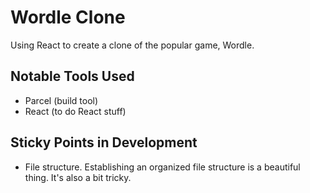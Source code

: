 # Wordle Clone

Using React to create a clone of the popular game, Wordle.

## Notable Tools Used

- Parcel (build tool)
- React (to do React stuff)

## Sticky Points in Development

- File structure. Establishing an organized file structure is a beautiful thing. It's also a bit tricky.
